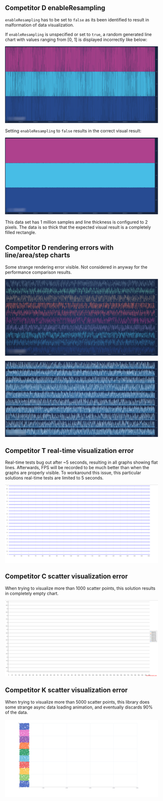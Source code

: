 ## Competitor D enableResampling

`enableResampling` has to be set to `false` as its been identified to result in malformation of data visualization.

If `enableResampling` is unspecified or set to `true`, a random generated line chart with values ranging from [0, 1] is displayed incorrectly like below:

![](./assets/case-1a.png)

Setting `enableResampling` to `false` results in the correct visual result:

![](./assets/case-1b.png)

This data set has 1 million samples and line thickness is configured to 2 pixels. The data is so thick that the expected visual result is a completely filled rectangle.

## Competitor D rendering errors with line/area/step charts

Some strange rendering error visible.
Not considered in anyway for the performance comparison results.

![](./assets/case-2a.png)

![](./assets/case-2b.png)

## Competitor T real-time visualization error

Real-time tests bug out after ~5 seconds, resulting in all graphs showing flat lines.
Afterwards, FPS will be recorded to be much better than when the graphs are properly visible.
To workaround this issue, this particular solutions real-time tests are limited to 5 seconds.

![](./assets/case-3a.png)

## Competitor C scatter visualization error

When trying to visualize more than 1000 scatter points, this solution results in completely empty chart.

![](./assets/case-4a.png)

## Competitor K scatter visualization error

When trying to visualize more than 5000 scatter points, this library does some strange async data loading animation, and eventually discards 90% of the data.

![](./assets/case-5a.png)
